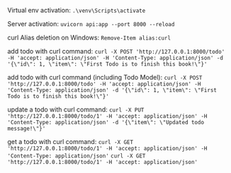 Virtual env activation:
    `.\venv\Scripts\activate`

Server activation:
    `uvicorn api:app --port 8000 --reload`

curl Alias deletion on Windows:
    `Remove-Item alias:curl`

add todo with curl command:
    `curl -X POST 'http://127.0.0.1:8000/todo' -H 'accept: application/json' -H 'Content-Type: application/json' -d '{\"id\": 1, \"item\": \"First Todo is to finish this book!\"}'`

add todo with curl command (including Todo Model):
    `curl -X POST 'http://127.0.0.1:8000/todo' -H 'accept: application/json' -H 'Content-Type: application/json' -d '{\"id\": 1, \"item\": \"First Todo is to finish this book!\"}'`

update a todo with curl command:
    `curl -X PUT 'http://127.0.0.1:8000/todo/1' -H 'accept: application/json' -H 'Content-Type: application/json' -d '{\"item\": \"Updated todo message!\"}'`

get a todo with curl command:
    `curl -X GET 'http://127.0.0.1:8000/todo/1' -H 'accept: application/json' -H 'Content-Type: application/json'`
    `curl -X GET 'http://127.0.0.1:8000/todo/1' -H 'accept: application/json'`